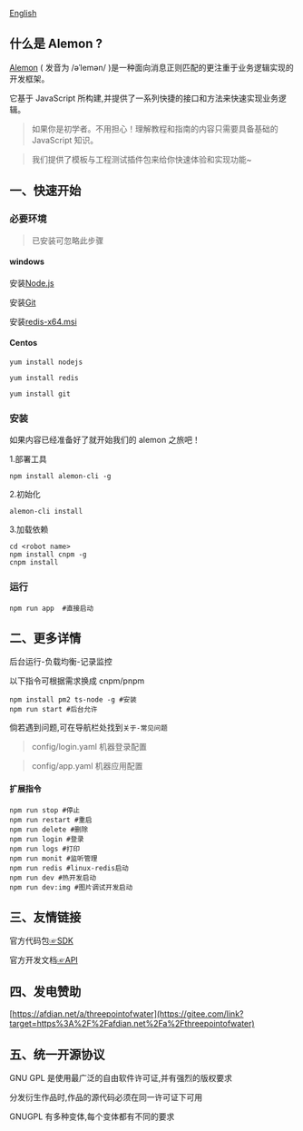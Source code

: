 [English](./README_English.md)

## 什么是 Alemon ?

[Alemon](http://three-point-of-water.gitee.io/alemon-bot/) ( 发音为 /əˈlemən/ )是一种面向消息正则匹配的更注重于业务逻辑实现的开发框架。

它基于 JavaScript 所构建,并提供了一系列快捷的接口和方法来快速实现业务逻辑。

> 如果你是初学者。不用担心！理解教程和指南的内容只需要具备基础的 JavaScript 知识。

> 我们提供了模板与工程测试插件包来给你快速体验和实现功能~

## 一、快速开始

### 必要环境

> 已安装可忽略此步骤

#### windows

安装[Node.js](https://nodejs.org)

安装[Git](ttps://git-scm.com)

安装[redis-x64.msi](https://github.com/tporadowski/redis/releases)

#### Centos

`yum install nodejs`

`yum install redis`

`yum install git`

### 安装

如果内容已经准备好了就开始我们的 alemon 之旅吧！

1.部署工具

```
npm install alemon-cli -g
```

2.初始化

```
alemon-cli install
```

3.加载依赖

```
cd <robot name>
npm install cnpm -g
cnpm install
```

### 运行

```
npm run app  #直接启动
```

## 二、更多详情

后台运行-负载均衡-记录监控

以下指令可根据需求换成 cnpm/pnpm

```
npm install pm2 ts-node -g #安装
npm run start #后台允许
```

倘若遇到问题,可在导航栏处找到`关于-常见问题`

> config/login.yaml 机器登录配置

> config/app.yaml 机器应用配置

#### 扩展指令

```
npm run stop #停止
npm run restart #重启
npm run delete #删除
npm run login #登录
npm run logs #打印
npm run monit #监听管理
npm run redis #linux-redis启动
npm run dev #热开发启动
npm run dev:img #图片调试开发启动
```

## 三、友情链接

官方代码包[☞SDK](https://github.com/tencent-connect/bot-node-sdk)

官方开发文档[☞API](https://bot.q.qq.com/wiki/develop/nodesdk/guild/guilds.html)

## 四、发电赞助

[https://afdian.net/a/threepointofwater](https://gitee.com/link?target=https%3A%2F%2Fafdian.net%2Fa%2Fthreepointofwater)

## 五、统一开源协议

GNU GPL 是使用最广泛的自由软件许可证,并有强烈的版权要求

分发衍生作品时,作品的源代码必须在同一许可证下可用

GNUGPL 有多种变体,每个变体都有不同的要求
